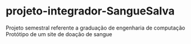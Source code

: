 # projeto-integrador-SangueSalva
Projeto semestral referente a graduação de engenharia de computação 
Protótipo de um site de doação de sangue
